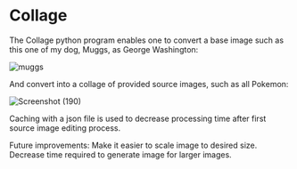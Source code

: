 # Collage
The Collage python program enables one to convert a base image such as this one of my dog, Muggs, as George Washington:


![muggs](https://user-images.githubusercontent.com/63938553/193418244-2fb169a5-021b-4366-bbeb-329acbc3ef73.png)

And convert into a collage of provided source images, such as all Pokemon:

![Screenshot (190)](https://user-images.githubusercontent.com/63938553/193418106-ab58a841-d1e8-4873-a541-00021fdebfb8.png)

Caching with a json file is used to decrease processing time after first source image editing process.

Future improvements: 
  Make it easier to scale image to desired size.
  Decrease time required to generate image for larger images.
